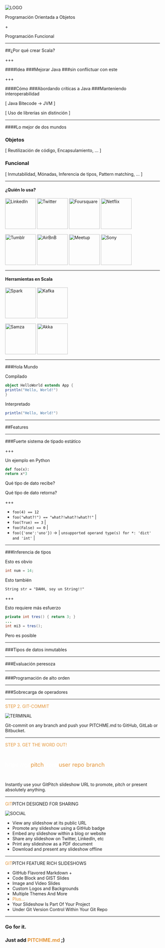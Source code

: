 ![LOGO](https://github.com/zombiefungus/scala-talk/raw/master/assets/images/scala-logo.png)

Programación Orientada a Objetos

<span class="red">+</span>

Programación Funcional

---

##¿Por qué crear Scala?

+++

####<span class="dgray">Idea</span>
###<span class="orange">Mejorar</span> Java
###sin <span class="orange">conflictuar</span> con este

+++

####<span class="dgray">Cómo</span>
###Abordando <span class="orange">críticas</span> a Java
###Manteniendo <span class="orange">interoperabilidad</span>

<span class="paren">[ Java Bitecode -> JVM ]</span>

<span class="paren">[ Uso de librerías sin distinción ]</span>

---
####Lo mejor de dos mundos
### <span class="orange">Objetos</span>

<span class="paren">[ Reutilización de código, Encapsulamiento, ... ]</span>

### <span class="orange">Funcional</span>

<span class="paren">[ Inmutabilidad, Mónadas, Inferencia de tipos, Pattern matching, ... ]</span>

---
#### <span class="red">¿Quién lo usa?</span>

<img src="https://cdn4.iconfinder.com/data/icons/social-messaging-ui-color-shapes-2-free/128/social-linkedin-square2-128.png"
     alt="LinkedIn" height="100">
<img src="https://edubloxtutor.com/wp-content/uploads/2016/11/twitter-3-xxl.png"
     alt="Twitter" height="100">
<img src="https://www.shareicon.net/data/128x128/2016/07/16/796802_logo_512x512.png"
     alt="Foursquare" height="100">
<img src="https://img.clipartfest.com/41febf049d705f818380e1f03ed4e091_free-icons-clipart-netflix_256-256.png"
     alt="Netflix" height="100">

<img src="https://upload.wikimedia.org/wikipedia/commons/thumb/4/43/Tumblr.svg/256px-Tumblr.svg.png"
     alt="Tumblr" height="100">
<img src="http://riga.esn.lv/sites/default/files/partners/images/airbnb.png"
     alt="AirBnB" height="100">
<img src="http://icons.iconarchive.com/icons/danleech/simple/256/meetup-icon.png"
     alt="Meetup" height="100">
<img src="http://www.omavahti.fi/wp-content/uploads/2015/02/sony-logo-slogan.png" alt="Sony" height="100">

---
#### <span class="red">Herramientas en Scala</span>

<img src="https://svbtleusercontent.com/ivdemz9z9lsm6g_small.png"
     alt="Spark" height="100">
<img src="https://svn.apache.org/repos/asf/kafka/site/logos/originals/png/WIDE%20-%20Black%20on%20Transparent.png"
     alt="Kafka" height="100">

<img src="https://upload.wikimedia.org/wikipedia/commons/5/50/Samza_Logo.png"
     alt="Samza" height="100">
<img src="https://upload.wikimedia.org/wikipedia/en/thumb/5/5e/Akka_toolkit_logo.svg/1280px-Akka_toolkit_logo.svg.png"
     alt="Akka" height="100">

---

###Hola Mundo

<span class="red">Compilado</span>
```scala
object HelloWorld extends App {
println("Hello, World!")
}
```
<span class="red">Interpretado</span>
```scala
println("Hello, World!")
```

---
##Features

---
###Fuerte sistema de tipado <span class="red">estático</span>

+++

Un ejemplo en <span class="dgray">Python</span>

```python
def foo(x):
return x*3
```

Qué tipo de dato recibe?

Qué tipo de dato retorna?

+++

- <span class="paren">`foo(4) == 12`</span>
- <span class="paren">`foo("what?!") == "what?!what?!what?!"`</span> |
- <span class="paren">`foo(True) == 3`</span> |
- <span class="paren">`foo(False) == 0`</span> |
- <span class="dgray">`foo({'one':'uno'})`</span> -> | `unsupported operand type(s) for *: 'dict' and 'int'` |

---

###Inferencia de tipos

Esto es obvio

```java
int num = 14;
```

Esto también

```
String str = "DAHH, soy un String!!"
```

+++

Esto requiere más esfuerzo

```java
private int tres() { return 3; }
...
int mi3 = tres();
```

<span class="red">Pero es posible</span>

---
###Tipos de datos inmutables


---
###Evaluación peresoza

---
###Programación de alto orden

---
###Sobrecarga de operadores

---
<span style="color: #e49436">STEP 2. GIT-COMMIT</span>

![TERMINAL](https://d1z75bzl1vljy2.cloudfront.net/hello-world/terminal.png)

Git-commit on any branch and push your PITCHME.md to GitHub, GitLab or Bitbucket.

---

<span style="color: #e49436">STEP 3. GET THE WORD OUT!</span>

<br>

<span style="font-size: 1.3em;"><span style="color:white">htt</span><span style="color:white">ps://git</span><span style="color: #e49436">pitch</span><span style="color: white">.com/<span style="color: #e49436">user</span>/<span style="color: #e49436">repo</span>/<span style="color: #e49436">branch</span></span>

<br>

Instantly use your GitPitch slideshow URL to promote, pitch or present absolutely anything.

---

<span style="color: #e49436">GIT</span>PITCH DESIGNED FOR SHARING

![SOCIAL](https://d1z75bzl1vljy2.cloudfront.net/hello-world/gp-social.jpg)

- View any slideshow at its public URL
- Promote any slideshow using a GitHub badge
- Embed any slideshow within a blog or website
- Share any slideshow on Twitter, LinkedIn, etc
- Print any slideshow as a PDF document
- Download and present any slideshow offline

---

<span style="color: #e49436">GIT</span>PITCH FEATURE RICH SLIDESHOWS

- GitHub Flavored Markdown +
- Code Block and GIST Slides
- Image and Video Slides
- Custom Logos and Backgrounds
- Multiple Themes And More
- <span style="color: #e49436">Plus...</span>
- Your Slideshow Is Part Of Your Project
- Under Git Version Control Within Your Git Repo


---

### Go for it.
### Just add <span style="color: #e49436; text-transform: none">PITCHME.md</span> ;)

```

```
